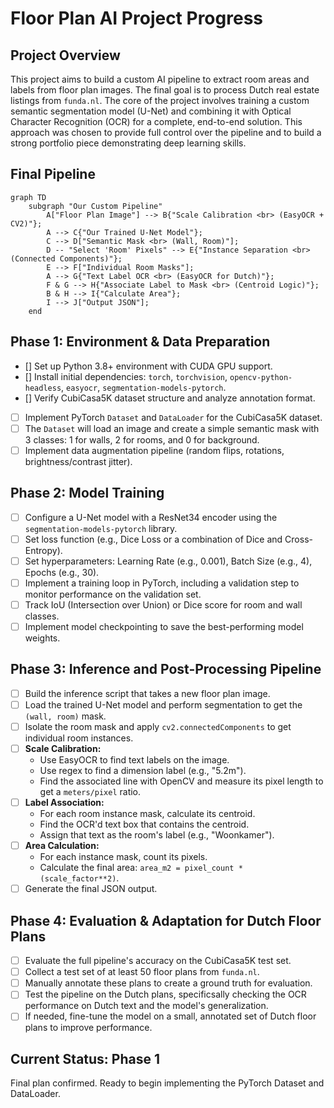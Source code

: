 # Floor Plan AI Project Progress

## Project Overview
This project aims to build a custom AI pipeline to extract room areas and labels from floor plan images. The final goal is to process Dutch real estate listings from `funda.nl`. The core of the project involves training a custom semantic segmentation model (U-Net) and combining it with Optical Character Recognition (OCR) for a complete, end-to-end solution. This approach was chosen to provide full control over the pipeline and to build a strong portfolio piece demonstrating deep learning skills.

## Final Pipeline
```mermaid
graph TD
    subgraph "Our Custom Pipeline"
        A["Floor Plan Image"] --> B{"Scale Calibration <br> (EasyOCR + CV2)"};
        A --> C{"Our Trained U-Net Model"};
        C --> D["Semantic Mask <br> (Wall, Room)"];
        D -- "Select 'Room' Pixels" --> E{"Instance Separation <br> (Connected Components)"};
        E --> F["Individual Room Masks"];
        A --> G{"Text Label OCR <br> (EasyOCR for Dutch)"};
        F & G --> H{"Associate Label to Mask <br> (Centroid Logic)"};
        B & H --> I{"Calculate Area"};
        I --> J["Output JSON"];
    end
```

## Phase 1: Environment & Data Preparation
- [] Set up Python 3.8+ environment with CUDA GPU support.
- [] Install initial dependencies: `torch`, `torchvision`, `opencv-python-headless`, `easyocr`, `segmentation-models-pytorch`.
- [] Verify CubiCasa5K dataset structure and analyze annotation format.
- [ ] Implement PyTorch `Dataset` and `DataLoader` for the CubiCasa5K dataset.
- [ ] The `Dataset` will load an image and create a simple semantic mask with 3 classes: 1 for walls, 2 for rooms, and 0 for background.
- [ ] Implement data augmentation pipeline (random flips, rotations, brightness/contrast jitter).

## Phase 2: Model Training
- [ ] Configure a U-Net model with a ResNet34 encoder using the `segmentation-models-pytorch` library.
- [ ] Set loss function (e.g., Dice Loss or a combination of Dice and Cross-Entropy).
- [ ] Set hyperparameters: Learning Rate (e.g., 0.001), Batch Size (e.g., 4), Epochs (e.g., 30).
- [ ] Implement a training loop in PyTorch, including a validation step to monitor performance on the validation set.
- [ ] Track IoU (Intersection over Union) or Dice score for room and wall classes.
- [ ] Implement model checkpointing to save the best-performing model weights.

## Phase 3: Inference and Post-Processing Pipeline
- [ ] Build the inference script that takes a new floor plan image.
- [ ] Load the trained U-Net model and perform segmentation to get the `(wall, room)` mask.
- [ ] Isolate the room mask and apply `cv2.connectedComponents` to get individual room instances.
- [ ] **Scale Calibration:**
    - Use EasyOCR to find text labels on the image.
    - Use regex to find a dimension label (e.g., "5.2m").
    - Find the associated line with OpenCV and measure its pixel length to get a `meters/pixel` ratio.
- [ ] **Label Association:**
    - For each room instance mask, calculate its centroid.
    - Find the OCR'd text box that contains the centroid.
    - Assign that text as the room's label (e.g., "Woonkamer").
- [ ] **Area Calculation:**
    - For each instance mask, count its pixels.
    - Calculate the final area: `area_m2 = pixel_count * (scale_factor**2)`.
- [ ] Generate the final JSON output.

## Phase 4: Evaluation & Adaptation for Dutch Floor Plans
- [ ] Evaluate the full pipeline's accuracy on the CubiCasa5K test set.
- [ ] Collect a test set of at least 50 floor plans from `funda.nl`.
- [ ] Manually annotate these plans to create a ground truth for evaluation.
- [ ] Test the pipeline on the Dutch plans, specificsally checking the OCR performance on Dutch text and the model's generalization.
- [ ] If needed, fine-tune the model on a small, annotated set of Dutch floor plans to improve performance.

## Current Status: Phase 1
Final plan confirmed. Ready to begin implementing the PyTorch Dataset and DataLoader.
